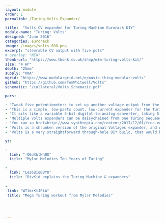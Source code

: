 ```yaml
---
layout: module
order: 1
permalink: /Turing-Volts-Expander/

title:  "Volts CV expander for Turing Machine Eurorack DIY"
module-name: "Turing: Volts"
designed: "June 2016"
categories: eurorack
image: /images/volts_600.png
excerpt: "steerable CV output with five pots" 
# overlay: "NEW"
thonk-url: "https://www.thonk.co.uk/shop/mtm-turing-volts-kit/" 
size: "4 HP"
depth: "25mm"
supply: "0mA"
mgrid: "https://www.modulargrid.net/e/music-thing-modular-volts"
github: "https://github.com/TomWhitwell/Volts"
schematic: "/collateral/Volts_Schematic.pdf"

pars: 

- "Tweak five potentiometers to set up another voltage output from the Turing Machine. This can be a different melodic sequence, related to but different from the main output."
- "This is a simple, low-parts count, low-current expander for the Turing Machine Random Sequencer in 4HP. It connects around the back with a 16-way ribbon cable and works with any Turing Machine (Mk2, or Mk1 with the backpack)." 
- "It acts like a variable 5-bit digital-to-analog converter, taking 5 bits from the Turing Machine GATES expansion port, running them through five potentiometers and giving one summed voltage output."
- "Multiple Volts expanders can be daisychained from one Turing sequencer to give melodically different outputs that are all related to (and change with) the main Turing sequence."
- "You can <a href=http://www.synthtopia.com/content/2017/12/01/free-vcv-rack-software-modular-synth-gets-ableton-link-turing-machine-modules/>try out a fully operational Turing Machine + Pulses + Volts in the free VCV Rack software</a>. "
- "Volts is a shrunken version of the original Voltages expander, and was designed in one day while on holiday in Cornwall."
- "Volts is a very straightforward through-hole DIY build, that would be a good first DIY project. If you get stuck, the <a href=https://github.com/TomWhitwell/Volts/issues>Volts Github Issue List</a> or the <a href=https://github.com/TomWhitwell/TuringMachine/issues>main Turing Machine issue list</a> are probably the best places to start, although very few people have ever had difficulty with this module. "

yt:

- 
  link: "-Q6dXbtNh0Q"
  title: "Mylar Melodies Ten Years of Turing"

- 
  link: "Le26BIqB8Y8"
  title: "DivKid explains the Turing Machine & expanders"
  
- 
 link: "WT1mrKtJPiA"
 title: "Mega Turing workout from Mylar Melodies"
  
  


---
```


